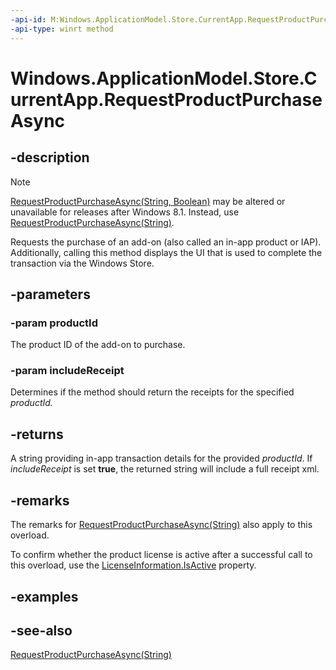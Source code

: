 ```yaml
---
-api-id: M:Windows.ApplicationModel.Store.CurrentApp.RequestProductPurchaseAsync(System.String,System.Boolean)
-api-type: winrt method
---
```


<!-- Method syntax
public Windows.Foundation.IAsyncOperation<string> RequestProductPurchaseAsync(System.String productId, System.Boolean includeReceipt)
-->

# Windows.ApplicationModel.Store.CurrentApp.RequestProductPurchaseAsync

## -description
> [!NOTE]
> [RequestProductPurchaseAsync(String, Boolean)](currentapp_requestproductpurchaseasync_1631257175.md) may be altered or unavailable for releases after Windows 8.1. Instead, use [RequestProductPurchaseAsync(String)](currentapp_requestproductpurchaseasync_2091240017.md).

Requests the purchase of an add-on (also called an in-app product or IAP). Additionally, calling this method displays the UI that is used to complete the transaction via the Windows Store.

## -parameters
### -param productId
The product ID of the add-on to purchase.

### -param includeReceipt
Determines if the method should return the receipts for the specified *productId.*

## -returns
A string providing in-app transaction details for the provided *productId*. If *includeReceipt* is set **true**, the returned string will include a full receipt xml.

## -remarks
The remarks for [RequestProductPurchaseAsync(String)](currentapp_requestproductpurchaseasync_2091240017.md) also apply to this overload.

To confirm whether the product license is active after a successful call to this overload, use the [LicenseInformation.IsActive](licenseinformation_isactive.md) property.

## -examples

## -see-also
[RequestProductPurchaseAsync(String)](currentapp_requestproductpurchaseasync_2091240017.md)